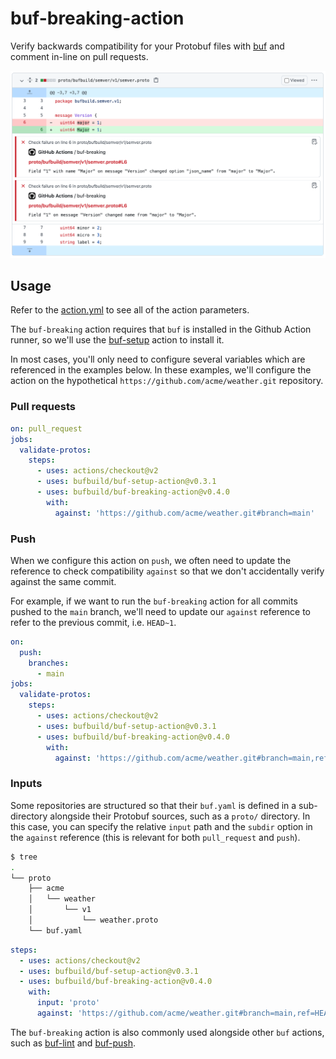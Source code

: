 # buf-breaking-action

Verify backwards compatibility for your Protobuf files with
[buf](https://github.com/bufbuild/buf) and comment in-line on
pull requests.

  ![image](./static/img/breaking.png)

## Usage

Refer to the [action.yml](https://github.com/bufbuild/buf-breaking-action/blob/master/action.yml)
to see all of the action parameters.

The `buf-breaking` action requires that `buf` is installed in the Github Action
runner, so we'll use the [buf-setup][1] action to install it.

In most cases, you'll only need to configure several variables which are referenced
in the examples below. In these examples, we'll configure the action on the
hypothetical `https://github.com/acme/weather.git` repository.

### Pull requests

```yaml
on: pull_request
jobs:
  validate-protos:
    steps:
      - uses: actions/checkout@v2
      - uses: bufbuild/buf-setup-action@v0.3.1
      - uses: bufbuild/buf-breaking-action@v0.4.0
        with:
          against: 'https://github.com/acme/weather.git#branch=main'
```

### Push

When we configure this action on `push`, we often need to update the reference to
check compatibility `against` so that we don't accidentally verify against the same
commit.

For example, if we want to run the `buf-breaking` action for all commits pushed to
the `main` branch, we'll need to update our `against` reference to refer to the
previous commit, i.e. `HEAD~1`.

```yaml
on:
  push:
    branches:
      - main
jobs:
  validate-protos:
    steps:
      - uses: actions/checkout@v2
      - uses: bufbuild/buf-setup-action@v0.3.1
      - uses: bufbuild/buf-breaking-action@v0.4.0
        with:
          against: 'https://github.com/acme/weather.git#branch=main,ref=HEAD~1'
```

### Inputs

Some repositories are structured so that their `buf.yaml` is defined
in a sub-directory alongside their Protobuf sources, such as a `proto/`
directory. In this case, you can specify the relative `input` path and
the `subdir` option in the `against` reference (this is relevant for
both `pull_request` and `push`).

```sh
$ tree
.
└── proto
    ├── acme
    │   └── weather
    │       └── v1
    │           └── weather.proto
    └── buf.yaml
```

```yaml
steps:
  - uses: actions/checkout@v2
  - uses: bufbuild/buf-setup-action@v0.3.1
  - uses: bufbuild/buf-breaking-action@v0.4.0
    with:
      input: 'proto'
      against: 'https://github.com/acme/weather.git#branch=main,ref=HEAD~1,subdir=proto'
```

The `buf-breaking` action is also commonly used alongside other `buf` actions,
such as [buf-lint][2] and [buf-push][3].

  [1]: https://github.com/marketplace/actions/buf-setup
  [2]: https://github.com/marketplace/actions/buf-lint
  [3]: https://github.com/marketplace/actions/buf-push

